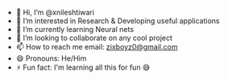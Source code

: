- 👋 Hi, I’m @xnileshtiwari
- 👀 I’m interested in Research & Developing useful applications
- 🌱 I’m currently learning Neural nets
- 💞️ I’m looking to collaborate on any cool project
- 📫 How to reach me email: zixboyz0@gmail.com
- 😄 Pronouns: He/Him
- ⚡ Fun fact: I'm learning all this for fun 😅

<!---
xnileshtiwari/xnileshtiwari is a ✨ special ✨ repository because its `README.md` (this file) appears on your GitHub profile.
You can click the Preview link to take a look at your changes.
--->
